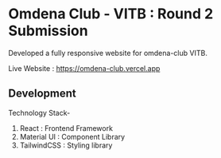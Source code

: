 # Omdena Club - VITB : Round 2 Submission

Developed a fully responsive website for omdena-club VITB.

Live Website : https://omdena-club.vercel.app

## Development

Technology Stack-

1. React : Frontend Framework
2. Material UI : Component Library
3. TailwindCSS : Styling library
